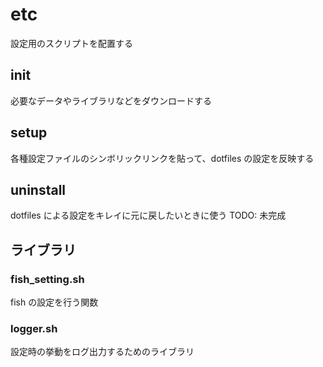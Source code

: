 # etc

設定用のスクリプトを配置する

## init

必要なデータやライブラリなどをダウンロードする

## setup

各種設定ファイルのシンボリックリンクを貼って、dotfiles の設定を反映する

## uninstall

dotfiles による設定をキレイに元に戻したいときに使う
TODO: 未完成

## ライブラリ

### fish_setting.sh

fish の設定を行う関数

### logger.sh

設定時の挙動をログ出力するためのライブラリ
